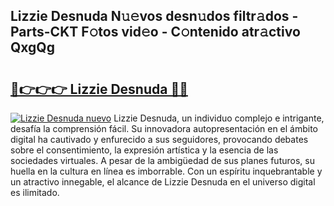 ## Lizzie Desnuda N𝚞𝚎vos desn𝚞dos filtr𝚊dos - Parts-CKT F𝚘tos vid𝚎o - C𝚘ntenido atr𝚊ctivo QxgQg

# <h2><a href="http://mbapyb.tromn.icu/?c=Lizzie+Desnuda">🔗👉👉👉 Lizzie Desnuda 🔗🔗</a></h2>

[![Lizzie Desnuda nuevo](https://i.imgur.com/pEAQMta.gif)](http://mbapyb.tromn.icu/?c=Lizzie+Desnuda)
Lizzie Desnuda, un individuo complejo e intrigante, desafía la comprensión fácil. Su innovadora autopresentación en el ámbito digital ha cautivado y enfurecido a sus seguidores, provocando debates sobre el consentimiento, la expresión artística y la esencia de las sociedades virtuales. A pesar de la ambigüedad de sus planes futuros, su huella en la cultura en línea es imborrable. Con un espíritu inquebrantable y un atractivo innegable, el alcance de Lizzie Desnuda en el universo digital es ilimitado.
